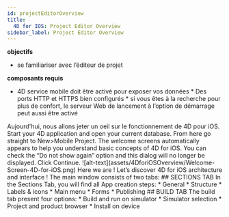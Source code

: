 ```yaml
---
id: projectEditorOverview
title:
  4D for IOS: Project Editor Overview
sidebar_label: Project Editor Overview
---
```



<div class = "objectives">
<b>objectifs</b>

* se familiariser avec l’éditeur de projet
</div>

<div class = "prerequisites">
<b>composants requis</b>

* 4D service mobile doit être activé pour exposer vos données * Des ports HTTP et HTTPS bien configurés * si vous êtes à la recherche pour plus de confort, le serveur Web de lancement à l’option de démarrage peut aussi être activé </div> <div class = "pageStyle"> Aujourd'hui, nous allons jeter un oeil sur le fonctionnement de 4D pour iOS. Start your 4D application and open your current database. From here go straight to New>Mobile Project. The welcome screens automatically appears to help you understand basic concepts of 4D for iOS. You can check the “Do not show again” option and this dialog will no longer be displayed. Click Continue. !\[alt-text\](assets/4DforiOSOverview/Welcome-Screen-4D-for-iOS.png) Here we are ! Let’s discover 4D for iOS architecture and interface ! The main window consists of two tabs: ## SECTIONS TAB In the Sections Tab, you will find all App creation steps: * General * Structure * Labels & icons * Main menu * Forms * Publishing ## BUILD TAB The build tab present four options: * Build and run on simulator * Simulator selection * Project and product browser * Install on device </div>